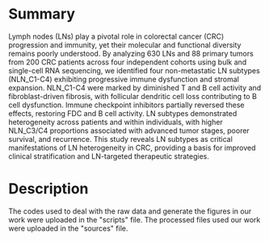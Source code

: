 # Summary
Lymph nodes (LNs) play a pivotal role in colorectal cancer (CRC) progression and immunity, yet their molecular and functional diversity remains poorly understood. By analyzing 630 LNs and 88 primary tumors from 200 CRC patients across four independent cohorts using bulk and single-cell RNA sequencing, we identified four non-metastatic LN subtypes (NLN_C1-C4) exhibiting progressive immune dysfunction and stromal expansion. NLN_C1-C4 were marked by diminished T and B cell activity and fibroblast-driven fibrosis, with follicular dendritic cell loss contributing to B cell dysfunction. Immune checkpoint inhibitors partially reversed these effects, restoring FDC and B cell activity. LN subtypes demonstrated heterogeneity across patients and within individuals, with higher NLN_C3/C4 proportions associated with advanced tumor stages, poorer survival, and recurrence. This study reveals LN subtypes as critical manifestations of LN heterogeneity in CRC, providing a basis for improved clinical stratification and LN-targeted therapeutic strategies.
# Description
The codes used to deal with the raw data and generate the figures in our work were uploaded in the "scripts" file. 
The processed files used our work were uploaded in the "sources" file. 
